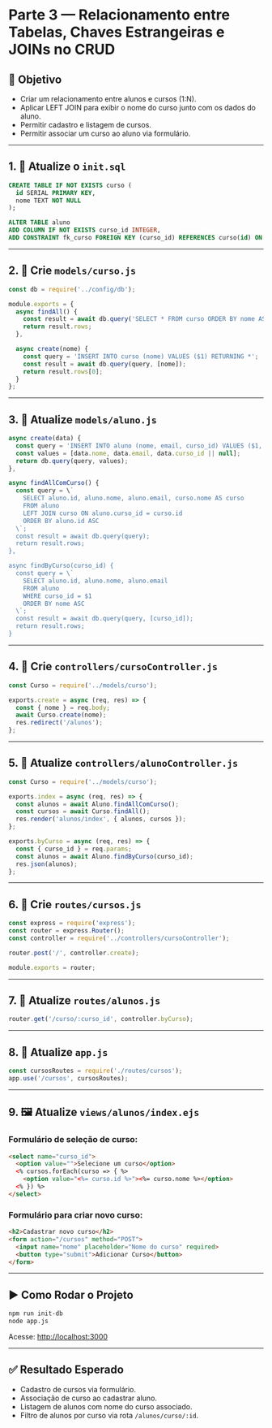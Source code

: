 
# Parte 3 — Relacionamento entre Tabelas, Chaves Estrangeiras e JOINs no CRUD

## 🎯 Objetivo

- Criar um relacionamento entre alunos e cursos (1:N).
- Aplicar LEFT JOIN para exibir o nome do curso junto com os dados do aluno.
- Permitir cadastro e listagem de cursos.
- Permitir associar um curso ao aluno via formulário.

---

## 1. 🧱 Atualize o `init.sql`

```sql
CREATE TABLE IF NOT EXISTS curso (
  id SERIAL PRIMARY KEY,
  nome TEXT NOT NULL
);

ALTER TABLE aluno
ADD COLUMN IF NOT EXISTS curso_id INTEGER,
ADD CONSTRAINT fk_curso FOREIGN KEY (curso_id) REFERENCES curso(id) ON DELETE SET NULL;
```

---

## 2. 📄 Crie `models/curso.js`

```js
const db = require('../config/db');

module.exports = {
  async findAll() {
    const result = await db.query('SELECT * FROM curso ORDER BY nome ASC');
    return result.rows;
  },

  async create(nome) {
    const query = 'INSERT INTO curso (nome) VALUES ($1) RETURNING *';
    const result = await db.query(query, [nome]);
    return result.rows[0];
  }
};
```

---

## 3. 📄 Atualize `models/aluno.js`

```js
async create(data) {
  const query = 'INSERT INTO aluno (nome, email, curso_id) VALUES ($1, $2, $3)';
  const values = [data.nome, data.email, data.curso_id || null];
  return db.query(query, values);
},

async findAllComCurso() {
  const query = \`
    SELECT aluno.id, aluno.nome, aluno.email, curso.nome AS curso
    FROM aluno
    LEFT JOIN curso ON aluno.curso_id = curso.id
    ORDER BY aluno.id ASC
  \`;
  const result = await db.query(query);
  return result.rows;
},

async findByCurso(curso_id) {
  const query = \`
    SELECT aluno.id, aluno.nome, aluno.email
    FROM aluno
    WHERE curso_id = $1
    ORDER BY nome ASC
  \`;
  const result = await db.query(query, [curso_id]);
  return result.rows;
}
```

---

## 4. 📄 Crie `controllers/cursoController.js`

```js
const Curso = require('../models/curso');

exports.create = async (req, res) => {
  const { nome } = req.body;
  await Curso.create(nome);
  res.redirect('/alunos');
};
```

---

## 5. 📄 Atualize `controllers/alunoController.js`

```js
const Curso = require('../models/curso');

exports.index = async (req, res) => {
  const alunos = await Aluno.findAllComCurso();
  const cursos = await Curso.findAll();
  res.render('alunos/index', { alunos, cursos });
};

exports.byCurso = async (req, res) => {
  const { curso_id } = req.params;
  const alunos = await Aluno.findByCurso(curso_id);
  res.json(alunos);
};
```

---

## 6. 📄 Crie `routes/cursos.js`

```js
const express = require('express');
const router = express.Router();
const controller = require('../controllers/cursoController');

router.post('/', controller.create);

module.exports = router;
```

---

## 7. 📄 Atualize `routes/alunos.js`

```js
router.get('/curso/:curso_id', controller.byCurso);
```

---

## 8. 📄 Atualize `app.js`

```js
const cursosRoutes = require('./routes/cursos');
app.use('/cursos', cursosRoutes);
```

---

## 9. 🖼 Atualize `views/alunos/index.ejs`

### Formulário de seleção de curso:

```html
<select name="curso_id">
  <option value="">Selecione um curso</option>
  <% cursos.forEach(curso => { %>
    <option value="<%= curso.id %>"><%= curso.nome %></option>
  <% }) %>
</select>
```

### Formulário para criar novo curso:

```html
<h2>Cadastrar novo curso</h2>
<form action="/cursos" method="POST">
  <input name="nome" placeholder="Nome do curso" required>
  <button type="submit">Adicionar Curso</button>
</form>
```

---

## ▶️ Como Rodar o Projeto

```bash
npm run init-db
node app.js
```

Acesse: [http://localhost:3000](http://localhost:3000)

---

## ✅ Resultado Esperado

- Cadastro de cursos via formulário.
- Associação de curso ao cadastrar aluno.
- Listagem de alunos com nome do curso associado.
- Filtro de alunos por curso via rota `/alunos/curso/:id`.

